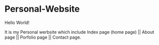 # Personal-Website

Hello World!

It is my Personal werbsite which include 
Index page (home page) || About page || Porfolio page || Contact page.

